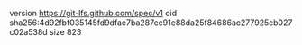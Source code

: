 version https://git-lfs.github.com/spec/v1
oid sha256:4d92fbf035145fd9dfae7ba287ec91e88da25f84686ac277925cb027c02a538d
size 823
